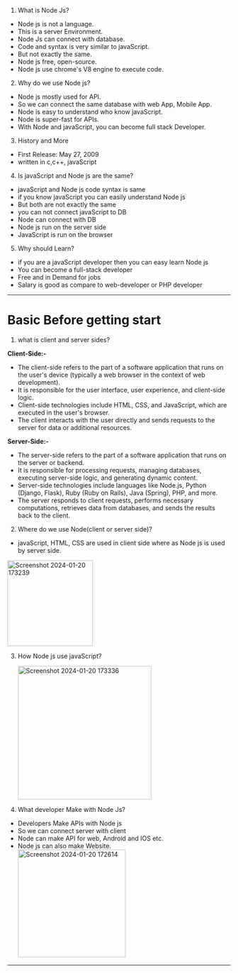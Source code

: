 1. What is Node Js?
-  Node js is not a language.
-  This is a server Environment.
-  Node Js can connect with database.
-  Code and syntax is very similar to javaScript.
-  But not exactly the same.
-  Node js free, open-source.
-  Node js use chrome's V8 engine to execute code.

2. Why do we use Node js?
-  Node js mostly used for API.
-  So we can connect the same database with web App, Mobile App.
-  Node is easy to understand who know javaScript.
-  Node is super-fast for APIs.
-  With Node and javaScript, you can become full stack Developer.

3. History and More
-  First Release: May 27, 2009
-  written in c,c++, javaScript

4. Is javaScript and Node js are the same?
-  javaScript and Node js code syntax is same
-  if you know javaScript you can easily understand Node js
-  But both are not exactly the same
-  you can not connect javaScript to DB
-  Node can connect with DB
-  Node js run on the server side
-  JavaScript is run on the browser

5. Why should Learn?
-  if you are a javaScript developer then you can easy learn Node js
-  You can become a full-stack developer
-  Free and in Demand for jobs
-  Salary is good as compare to web-developer or PHP developer

---------------------------------------------------------------------------
# Basic Before getting start

1. what is client and server sides?
   
**Client-Side:-**
- The client-side refers to the part of a software application that runs   on the user's device (typically a web browser in the context of web development).
-  It is responsible for the user interface, user experience, and client-side logic.
-  Client-side technologies include HTML, CSS, and JavaScript, which are executed in the user's browser.
-  The client interacts with the user directly and sends requests to the server for data or additional resources.
  
**Server-Side:-**
-  The server-side refers to the part of a software application that runs on the server or backend.
-  It is responsible for processing requests, managing databases, executing server-side logic, and generating dynamic content.
-  Server-side technologies include languages like Node.js, Python (Django, Flask), Ruby (Ruby on Rails), Java (Spring), PHP, and more.
-  The server responds to client requests, performs necessary computations, retrieves data from databases, and sends the results back to the client.


2. Where do we use Node(client or server side)?
-  javaScript, HTML, CSS are used in client side where as Node js is used by server side.

  <img width="193" alt="Screenshot 2024-01-20 173239" src="https://github.com/sonu12221719/NodeJs/assets/113254777/f5a135fa-41f6-477d-8304-6d43fe64f41a">

  
3. How Node js use javaScript?
   
   <img width="301" alt="Screenshot 2024-01-20 173336" src="https://github.com/sonu12221719/NodeJs/assets/113254777/deac0f9c-0546-4027-8034-fe7d80f56f39">

   
5. What developer Make with Node Js?
-  Developers Make APIs with Node js
-  So we can connect server with client
-  Node can make API for web, Android and IOS etc.
-  Node js can also make Website.  
         <img width="243" alt="Screenshot 2024-01-20 172614" src="https://github.com/sonu12221719/NodeJs/assets/113254777/20b53f01-af63-4f4b-a41e-be0f2902c4f1">

-----------------------------------------------------------------------------













  
